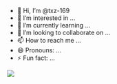 - 👋 Hi, I’m @txz-169
- 👀 I’m interested in ...
- 🌱 I’m currently learning ...
- 💞️ I’m looking to collaborate on ...
- 📫 How to reach me ...
- 😄 Pronouns: ...
- ⚡ Fun fact: ...

<a href="#">
  <img align="center" src="https://count.getloli.com/get/@txz-169?theme=rule34">
</a>
<!---
txz-169/txz-169 is a ✨ special ✨ repository because its `README.md` (this file) appears on your GitHub profile.
You can click the Preview link to take a look at your changes.
--->
